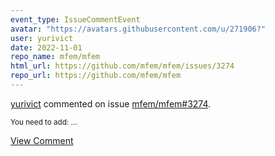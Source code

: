 ```yaml
---
event_type: IssueCommentEvent
avatar: "https://avatars.githubusercontent.com/u/271906?"
user: yurivict
date: 2022-11-01
repo_name: mfem/mfem
html_url: https://github.com/mfem/mfem/issues/3274
repo_url: https://github.com/mfem/mfem
---
```


<a href='https://github.com/yurivict' target='_blank'>yurivict</a> commented on issue <a href='https://github.com/mfem/mfem/issues/3274' target='_blank'>mfem/mfem#3274</a>.

<small>You need to add:...</small>

<a href='https://github.com/mfem/mfem/issues/3274' target='_blank'>View Comment</a>